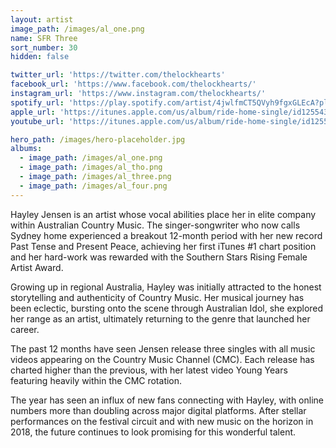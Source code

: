 ```yaml
---
layout: artist
image_path: /images/al_one.png
name: SFR Three
sort_number: 30
hidden: false

twitter_url: 'https://twitter.com/thelockhearts'
facebook_url: 'https://www.facebook.com/thelockhearts/'
instagram_url: 'https://www.instagram.com/thelockhearts/'
spotify_url: 'https://play.spotify.com/artist/4jwlfmCT5QVyh9fgxGLEcA?play=true&utm_source=open.spotify.com&utm_medium=open'
apple_url: 'https://itunes.apple.com/us/album/ride-home-single/id1255434779?app=itunes&ign-mpt=uo%3D4'
youtube_url: 'https://itunes.apple.com/us/album/ride-home-single/id1255434779?app=itunes&ign-mpt=uo%3D4'

hero_path: /images/hero-placeholder.jpg
albums:
  - image_path: /images/al_one.png
  - image_path: /images/al_tho.png
  - image_path: /images/al_three.png
  - image_path: /images/al_four.png
---
```


Hayley Jensen is an artist whose vocal abilities place her in elite company within Australian Country Music. The singer-songwriter who now calls Sydney home experienced a breakout 12-month period with her new record Past Tense and Present Peace, achieving her first iTunes #1 chart position and her hard-work was rewarded with the Southern Stars Rising Female Artist Award.

Growing up in regional Australia, Hayley was initially attracted to the honest storytelling and authenticity of Country Music. Her musical journey has been eclectic, bursting onto the scene through Australian Idol, she explored her range as an artist, ultimately returning to the genre that launched her career.

The past 12 months have seen Jensen release three singles with all music videos appearing on the Country Music Channel (CMC). Each release has charted higher than the previous, with her latest video Young Years featuring heavily within the CMC rotation.

The year has seen an influx of new fans connecting with Hayley, with online numbers more than doubling across major digital platforms. After stellar performances on the festival circuit and with new music on the horizon in 2018, the future continues to look promising for this wonderful talent.